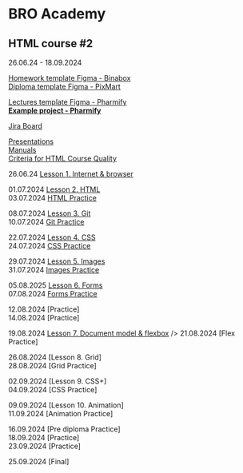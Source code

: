 # BRO Academy 

## HTML course #2

26.06.24 - 18.09.2024

[Homework template Figma - Binabox](https://www.figma.com/design/jqIedRSOsKC20T9QeDDNdL/BinaBox-UI-KIT?m=auto&t=gBzlUoU5MRyDe3QY-6) <br />
[Diploma template Figma - PixMart](https://www.figma.com/design/7HK7TzghZnR3ZhxB18Rrox/PixMart---Website-UI-Figma?m=auto&t=NJEjEybOi163nD7Z-6)  <br />

[Lectures template Figma - Pharmify](https://www.figma.com/design/auFieaBExddBH3NrBBcx2N/Pharmify-UI-KIT?t=gBzlUoU5MRyDe3QY-1) <br />
**[Example project - Pharmify](https://github.com/broacademy/pharmify)**<br />

[Jira Board](https://bro-academy.atlassian.net/jira/core/projects/BAHC2/board) <br />

[Presentations](presentations) <br />
[Manuals](manuals)  <br />
[Criteria for HTML Course Quality](criteria.md)  <br />

26.06.24 [Lesson 1. Internet & browser](lesson-1.md)  <br />
  
01.07.2024 [Lesson 2. HTML](lesson-2.md) <br />
03.07.2024 [HTML Practice](practice/practice-2.pdf) <br />
  
08.07.2024 [Lesson 3. Git](lesson-3.md)  <br />
10.07.2024 [Git Practice](practice/practice-3.pdf) <br />
<!-- (lesson-3.md)  -->
22.07.2024 [Lesson 4. CSS](lesson-4.md) <br />
24.07.2024 [CSS Practice](practice/practice-4.pdf)<br />
<!-- (lesson-4.md) -->
29.07.2024 [Lesson 5. Images](lesson-5.md)  <br />
31.07.2024 [Images Practice](practice/practice-5.pdf)  <br />
<!-- (lesson-5.md)  -->
05.08.2025 [Lesson 6. Forms](lesson-6.md) <br />
07.08.2024 [Forms Practice](https://codepen.io/broacademy/pen/dyBRzjZ)  <br />
<!-- (lesson-6.md)  -->
12.08.2024 [Practice]  <br />
14.08.2024 [Practice] <br />
 
19.08.2024 [Lesson 7. Document model & flexbox](lesson-7.md) />
21.08.2024 [Flex Practice]<br />
<!-- (lesson-7.md) -->
26.08.2024 [Lesson 8. Grid]<br />
28.08.2024 [Grid Practice] <br />
<!-- (lesson-8.md)  -->
02.09.2024 [Lesson 9. CSS+]  <br />
04.09.2024 [CSS Practice]  <br />
<!-- (lesson-9.md)  -->
09.09.2024 [Lesson 10. Animation]<br />
11.09.2024 [Animation Practice]<br />
<!-- (lesson-10.md)  -->
16.09.2024 [Pre diploma Practice]<br />
18.09.2024 [Practice] <br />
23.09.2024 [Practice]<br />
<!-- (pre-final-practise.md) -->
25.09.2024 [Final]<br />
<!-- (final.md)  -->
